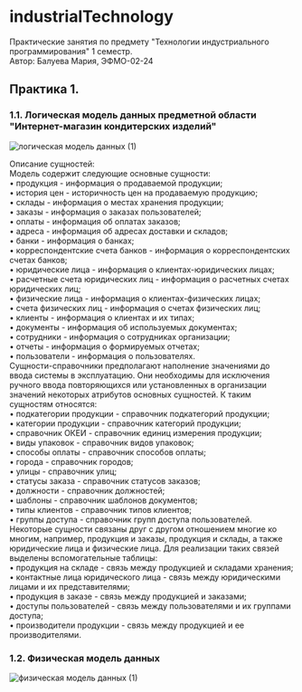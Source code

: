 # industrialTechnology
Практические занятия по предмету "Технологии индустриального программирования" 1 семестр.  
Автор: Балуева Мария, ЭФМО-02-24

## Практика 1. 
### 1.1. Логическая модель данных предметной области "Интернет-магазин кондитерских изделий"  

![логическая модель данных (1)](https://github.com/user-attachments/assets/10fde5bf-a512-4455-9811-5b9e7434b6d9)  

Описание сущностей:  
Модель содержит следующие основные сущности:   
•	продукция - информация о продаваемой продукции;  
•	история цен - историчность цен на продаваемую продукцию;  
•	склады - информация о местах хранения продукции;  
•	заказы - информация о заказах пользователей;  
•	оплаты - информация об оплатах заказов;  
•	адреса - информация об адресах доставки и складов;   
•	банки - информация о банках;   
•	корреспондентские счета банков - информация о корреспондентских счетах банков;  
•	юридические лица - информация о клиентах-юридических лицах;  
•	расчетные счета юридических лиц - информация о расчетных счетах юридических лиц;  
•	физические лица - информация о клиентах-физических лицах;  
• счета физических лиц - информация о счетах физических лиц;  
• клиенты - информация о клиентах и их типах;  
•	документы - информация об используемых документах;  
•	сотрудники - информация о сотрудниках организации;  
•	отчеты - информация о формируемых отчетах;  
• пользователи - информация о пользователях.  
Сущности-справочники предполагают наполнение значениями до ввода системы в эксплуатацию. Они необходимы для исключения ручного ввода повторяющихся или установленных в организации значений некоторых атрибутов основных сущностей. К таким сущностям относятся:  
•	подкатегории продукции - справочник подкатегорий продукции;  
•	категории продукции - справочник категорий продукции;  
•	справочник ОКЕИ - справочник единиц измерения продукции;  
•	виды упаковок - справочник видов упаковок;  
•	способы оплаты - справочник способов оплаты;  
•	города - справочник городов;  
•	улицы - справочник улиц;  
•	статусы заказа - справочник статусов заказов;  
•	должности - справочник должностей;  
•	шаблоны - справочник шаблонов документов;  
• типы клиентов - справочник типов клиентов;  
• группы доступа - справочник групп доступа пользователей.  
Некоторые сущности связаны друг с другом отношением многие ко многим, например, продукция и заказы, продукция и склады, а также юридические лица и физические лица. Для реализации таких связей выделены вспомогательные таблицы:  
•	продукция на складе - связь между продукцией и складами хранения;  
•	контактные лица юридического лица - связь между юридическими лицами и их представителями;  
•	продукция в заказе - связь между продукцией и заказами;  
• доступы пользователей - связь между пользователями и их группами доступа;  
• производители продукции - связь между продукцией и ее производителями.  

### 1.2. Физическая модель данных  

![физическая модель данных (1)](https://github.com/user-attachments/assets/0377dbfb-2e05-4736-824c-82257648387a)  
